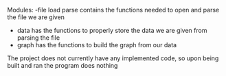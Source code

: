 Modules:
-file load parse contains the functions needed to open and parse the file we are given
- data has the functions to properly store the data we are given from parsing the file
- graph has the functions to build the graph from our data

The project does not currently have any implemented code, so upon being built and ran the program does nothing